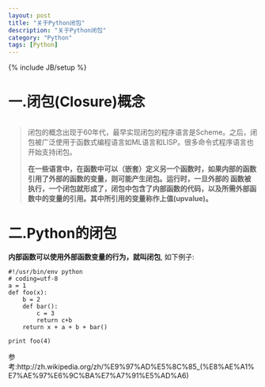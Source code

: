 ```yaml
---
layout: post
title: "关于Python闭包"
description: "关于Python闭包"
category: "Python"
tags: [Python]
---
```

{% include JB/setup %}

<h1>一.闭包(Closure)概念</h1>

<p><img src="http://images.cnblogs.com/cnblogs_com/BeginMan/480086/o_closure.jpg" alt="" /></p>

<blockquote>
  <p>闭包的概念出现于60年代，最早实现闭包的程序语言是Scheme。之后，闭包被广泛使用于函数式编程语言如ML语言和LISP。很多命令式程序语言也开始支持闭包。</p>
  
  <p><strong>在一些语言中，在函数中可以（嵌套）定义另一个函数时，如果内部的函数引用了外部的函数的变量，则可能产生闭包。运行时，一旦外部的 函数被执行，一个闭包就形成了，闭包中包含了内部函数的代码，以及所需外部函数中的变量的引用。其中所引用的变量称作上值(upvalue)。</strong></p>
</blockquote>

<h1>二.Python的闭包</h1>

<p><strong>内部函数可以使用外部函数变量的行为，就叫闭包</strong>, 如下例子:</p>

<pre><code>#!/usr/bin/env python
# coding=utf-8
a = 1
def foo(x):
    b = 2
    def bar():
        c = 3
        return c+b
    return x + a + b + bar()

print foo(4)
</code></pre>

<p>参考:http://zh.wikipedia.org/zh/%E9%97%AD%E5%8C%85_(%E8%AE%A1%E7%AE%97%E6%9C%BA%E7%A7%91%E5%AD%A6)</p>
